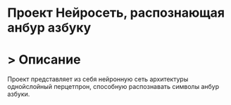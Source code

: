 # Проект Нейросеть, распознающая анбур азбуку
# > Описание
Проект представляет из себя нейронную сеть архитектуры однойслойный перцетпрон,
способную распознавать символы анбур азбуки. 
